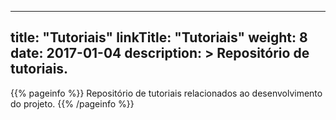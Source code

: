 
---
title: "Tutoriais"
linkTitle: "Tutoriais"
weight: 8
date: 2017-01-04
description: >
  Repositório de tutoriais.
---

{{% pageinfo %}}
Repositório de tutoriais relacionados ao desenvolvimento do projeto.
{{% /pageinfo %}}

